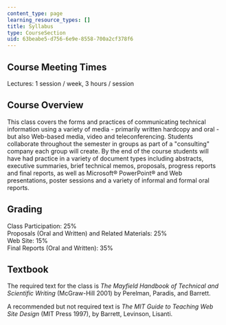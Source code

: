 ```yaml
---
content_type: page
learning_resource_types: []
title: Syllabus
type: CourseSection
uid: 63beabe5-d756-6e9e-8558-700a2cf378f6
---
```


Course Meeting Times
--------------------

Lectures: 1 session / week, 3 hours / session

Course Overview
---------------

This class covers the forms and practices of communicating technical information using a variety of media - primarily written hardcopy and oral - but also Web-based media, video and teleconferencing. Students collaborate throughout the semester in groups as part of a "consulting" company each group will create. By the end of the course students will have had practice in a variety of document types including abstracts, executive summaries, brief technical memos, proposals, progress reports and final reports, as well as Microsoft® PowerPoint® and Web presentations, poster sessions and a variety of informal and formal oral reports.

Grading
-------

Class Participation: 25%  
Proposals (Oral and Written) and Related Materials: 25%  
Web Site: 15%  
Final Reports (Oral and Written): 35%

Textbook
--------

The required text for the class is _The Mayfield Handbook of Technical and Scientific Writing_ (McGraw-Hill 2001) by Perelman, Paradis, and Barrett.

A recommended but not required text is _The MIT Guide to Teaching Web Site Design_ (MIT Press 1997), by Barrett, Levinson, Lisanti.